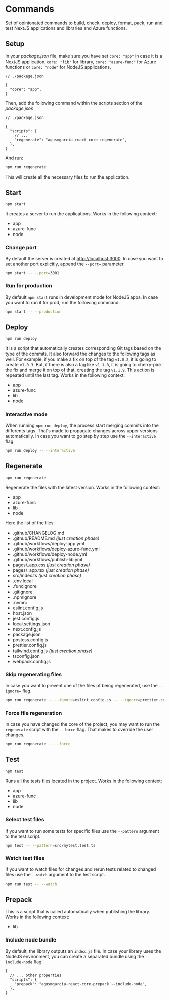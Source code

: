 # Commands

Set of opinionated commands to build, check, deploy, format, pack, run and test NextJS applications and libraries and Azure functions.

## Setup

In your _package.json_ file, make sure you have set `core: "app"` in case it is a NextJS application, `core: "lib"` for library, `core: "azure-func"` for Azure functions or `core: "node"` for NodeJS applications.

```jsonc
// ./package.json

{
  "core": "app",
}
```

Then, add the following command within the scripts section of the _package.json_.

```jsonc
// ./package.json

{
  "scripts": {
    // ...
    "regenerate": "agusmgarcia-react-core-regenerate",
  },
}
```

And run:

```bash
npm run regenerate
```

This will create all the necessary files to run the application.

## Start

```bash
npm start
```

It creates a server to run the applications. Works in the following context:

- app
- azure-func
- node

### Change port

By default the server is created at <http://localhost:3000>. In case you want to set another port explicitly, append the `--port=` parameter.

```bash
npm start -- --port=3001
```

### Run for production

By default `npm start` runs in development mode for NodeJS apps. In case you want to run it for prod, run the following command:

```bash
npm start -- --production
```

## Deploy

```bash
npm run deploy
```

It is a script that automatically creates corresponding Git tags based on the type of the commits. It also forward the changes to the following tags as well. For example, if you make a fix on top of the tag `v1.0.2`, it is going to create `v1.0.3`. But, if there is also a tag like `v1.1.8`, it is going to cherry-pick the fix and merge it on top of that, creating the tag `v1.1.9`. This action is repeated until the last tag. Works in the following context:

- app
- azure-func
- lib
- node

### Interactive mode

When running `npm run deploy`, the process start merging commits into the differents tags. That's made to propagate changes across upper versions automatically. In case you want to go step by step use the `--interactive` flag.

```bash
npm run deploy -- --interactive
```

## Regenerate

```bash
npm run regenerate
```

Regenerate the files with the latest version. Works in the following context:

- app
- azure-func
- lib
- node

Here the list of the files:

- .github/CHANGELOG.md
- .github/README.md _(just creation phase)_
- .github/workflows/deploy-app.yml
- .github/workflows/deploy-azure-func.yml
- .github/workflows/deploy-node.yml
- .github/workflows/publish-lib.yml
- pages/\_app.css _(just creation phase)_
- pages/\_app.tsx _(just creation phase)_
- src/index.ts _(just creation phase)_
- .env.local
- .funcignore
- .gitignore
- .npmignore
- .nvmrc
- eslint.config.js
- host.json
- jest.config.js
- local.settings.json
- next.config.js
- package.json
- postcss.config.js
- prettier.config.js
- tailwind.config.js _(just creation phase)_
- tsconfig.json
- webpack.config.js

### Skip regenerating files

In case you want to prevent one of the files of being regenerated, use the `--ignore=` flag.

```bash
npm run regenerate -- --ignore=eslint.config.js -- --ignore=prettier.config.js
```

### Force file regeneration

In case you have changed the core of the project, you may want to run the `regenerate` script with the `--force` flag. That makes to override the user changes.

```bash
npm run regenerate -- --force
```

## Test

```bash
npm test
```

Runs all the tests files located in the project. Works in the following context:

- app
- azure-func
- lib
- node

### Select test files

If you want to run some tests for specific files use the `--pattern` argument to the test script.

```bash
npm test -- --pattern=src/mytest.test.ts
```

### Watch test files

If you want to watch files for changes and rerun tests related to changed files use the `--watch` argument to the test script.

```bash
npm run test -- --watch
```

## Prepack

This is a script that is called automatically when publishing the library. Works in the following context:

- lib

### Include node bundle

By default, the library outputs an `index.js` file. In case your library uses the NodeJS environment, you can create a separated bundle using the `--include-node` flag.

```jsonc
{
  // ... other properties
  "scripts": {
    "prepack": "agusmgarcia-react-core-prepack --include-node",
  },
}
```
